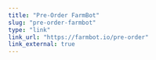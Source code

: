 ```yaml
---
title: "Pre-Order FarmBot"
slug: "pre-order-farmbot"
type: "link"
link_url: "https://farmbot.io/pre-order"
link_external: true
---
```


